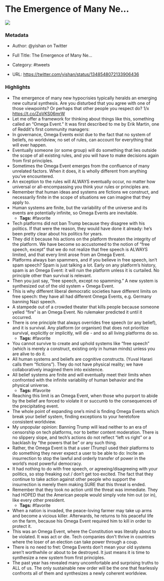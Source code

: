# The Emergence of Many Ne...

![](https://pbs.twimg.com/profile_images/887132881289662464/7sz43Ijt.jpg)

### Metadata

- Author: @yishan on Twitter
- Full Title: The Emergence of Many Ne...
- Category: #tweets


- URL: https://twitter.com/yishan/status/1348548072133906436

### Highlights

- The emergence of many new hypocrisies typically heralds an emerging new cultural synthesis.
  Are you disturbed that you agree with one of those viewpoints? Or perhaps that other people you respect do?
  1/x https://t.co/ZqVKS06mrW
- Let me offer a framework for thinking about things like this, something called an “Omega Event.”
  It was first described to me by Erik Martin, one of Reddit's first community managers:
- In governance, Omega Events exist due to the fact that no system of beliefs, no worldview, no set of rules, can account for everything that will ever happen.
- Eventually someone (or some group) will do something that lies outside the scope of all existing rules, and you will have to make decisions again from first principles.
- Sometimes the Omega Event emerges from the confluence of many unrelated factors. When it does, it is wholly different from anything you’ve encountered.
- An exception to the rules will ALWAYS eventually occur, no matter how universal or all-encompassing you think your rules or principles are.
- Remember that human ideas and systems are fictions we construct, and necessarily finite in the scope of situations we can imagine that they apply to.
- Human systems are finite, but the variability of the universe and its events are potentially infinite, so Omega Events are inevitable.
    - **Tags:** #favorite
- Tech platforms did not ban Trump because they disagree with his politics. If that were the reason, they would have done it already: he’s been pretty clear about his politics for years.
- They did it because his actions on the platform threaten the integrity of the platform.
  We have become so accustomed to the notion of “free speech, except” that we do not realize that free speech is ALWAYS limited, and that every limit arose from an Omega Event.
- Platforms always ban spammers, and if you believe in free speech, isn’t spam speech? Spam is just talking a lot.
  Early on any platform’s history, spam is an Omega Event: it will ruin the platform unless it is curtailed. No principle other than survival is relevant.
- Then you just say, “free speech, except no spamming.” A new system is synthesized out of the old system + Omega Event.
- This is why different liberal democratic societies have different limits on free speech: they have all had different Omega Events, e.g. Germany banning Nazi speech.
- A stampede out of a crowded theater that kills people because someone yelled “fire” is an Omega Event. No rulemaker predicted it until it occurred.
- There is one principle that always overrides free speech (or any belief), and it is survival.
  Any platform (or organism) that does not prioritize survival, explicitly or implicitly, will die - and so all living platforms do so.
    - **Tags:** #favorite
- You cannot survive to create and uphold systems like “free speech” (which is merely a construct, existing only in human minds) unless you are alive to do it.
- All human systems and beliefs are cognitive constructs. (Yuval Harari calls them “fictions”). They do not have physical reality; we have collaboratively imagined them into existence.
- All belief systems are finite and will eventually meet their limits when confronted with the infinite variability of human behavior and the physical universe.
    - **Tags:** #favorite
- Reaching this limit is an Omega Event, when those who purport to abide by the belief are forced to violate it or succumb to the consequences of the precipitating event.
- The whole point of expanding one’s mind is finding Omega Events which break your belief system, finding exceptions to your heretofore consistent worldview.
- My unpopular opinion: Banning Trump will lead neither to an era of censorship on tech platforms, nor to better content moderation.
  There is no slippery slope, and tech’s actions do not reflect “left vs right” or a backlash by “the powers that be” or any such thing.
- Rather, the Omega Event is that a user (Trump) used their platforms to do something they never expect a user to be able to do:
  Incite an insurrection to stop the lawful and orderly transfer of power in the world’s most powerful democracy.
- It had nothing to do with free speech, or agreeing/disagreeing with your politics, so stop freaking out / don’t get too excited.
  The fact that they continue to take action against other people who support the insurrection is merely them making SURE that this threat is ended.
- Remember that they took no action until the threat was immediate. They had HOPED that the American people would simply vote him out (or in), like every other president.
    - **Tags:** #favorite
- When a nation is invaded, the peace-loving farmer may take up arms and become a vicious killer. Afterwards, he returns to his peaceful life on the farm, because his Omega Event required him to kill in order to protect it.
- This was an Omega Event, where the Constitution was literally about to be violated.
  It was act or die. Tech companies don't thrive in countries where the loser of an election can take power through a coup.
- There is no need to fret:
  Omega Events don’t mean your old systems aren’t worthwhile or about to be destroyed. It just means it is time to synthesize a new system from first principles.
- The past year has revealed many uncomfortable and surprising truths to ALL of us. 
  The only sustainable new order will be the one that fearlessly confronts all of them and synthesizes a newly coherent worldview.
